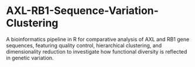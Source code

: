 # AXL-RB1-Sequence-Variation-Clustering
A bioinformatics pipeline in R for comparative analysis of AXL and RB1 gene sequences, featuring quality control, hierarchical clustering, and dimensionality reduction to investigate how functional diversity is reflected in genetic variation.
